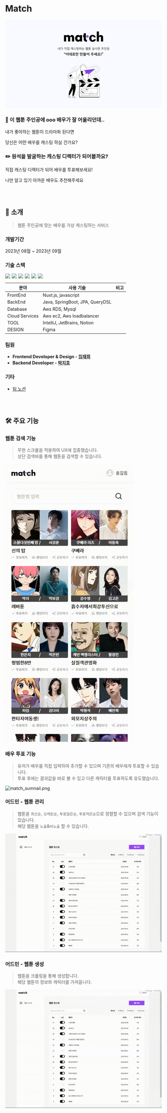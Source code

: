 # Match

![match_sumnail.png](frontend/assets/image/match_sumnail.png)

### 💭 이 웹툰 주인공에 ooo 배우가 잘 어울리던데..

내가 좋아하는 웹툰이 드라마화 된다면

당신은 어떤 배우를 캐스팅 하실 건가요?

### ✏️ 원석을 발굴하는 캐스팅 디렉터가 되어볼까요?

직접 캐스팅 디렉터가 되어 배우를 투표해보세요!

나만 알고 있기 아까운 배우도 추천해주세요

<br>
<br>

## 📃 소개

> 웹툰 주인공에 맞는 배우를 가상 캐스팅하는 서비스

### 개발기간

2023년 08월 ~ 2023년 09월

### 기술 스택

<div style="display: flex; gap: 5px;">
    <img src="https://img.shields.io/badge/Nuxt-00DC82?style=flat&logo=Nuxt.js&logoColor=white"/>
    <img src="https://img.shields.io/badge/springboot-6DB33F?style=flat&logo=springboot&logoColor=white"/>
    <img src="https://img.shields.io/badge/JavaScript-F7DF1E?style=flat&logo=JavaScript&logoColor=white"/>
    <img src="https://img.shields.io/badge/Docker-2496ED?style=flat&logo=Docker&logoColor=white"/>
    <img src="https://img.shields.io/badge/NGINX-009639?style=flat&logo=NGINX&logoColor=white"/>
    <img src="https://img.shields.io/badge/githubactions-2088FF?style=flat&logo=githubactions&logoColor=white"/>
</div>

| 분야           | 사용 기술                           | 비고 |
| -------------- |---------------------------------| ---- |
| FrontEnd       | Nuxt.js, javascript             |
| BackEnd        | Java, SpringBoot, JPA, QueryDSL |
| Database       | Aws RDS, Mysql                  |
| Cloud Services | Aws ec2, Aws loadbalancer       |
| TOOL           | IntelliJ, JetBrains, Notion     |
| DESIGN         | Figma                           |

### 팀원

- **Frontend Developer & Design - [임재희](https://github.com/limjaehee)**
- **Backend Developer - [박지호](https://github.com/Binjiho)**

### 기타

- [팀 노션](https://www.notion.so/a4f860882cc146698d15c5751a4a4978?v=6658d070136b4066bd3f4febaf624ab1&pvs=4)

<br>
<br>

## 🛠️ 주요 기능

### 웹툰 검색 기능

> 무한 스크롤을 적용하여 UX에 집중했습니다.<br>
> 상단 검색바를 통해 웹툰을 검색할 수 있습니다.

![match_sumnail.png](frontend/assets/image/webtoon_main.gif)

### 배우 투표 기능

> 유저가 배우를 직접 입력하여 추가할 수 있으며 기존의 배우에게 투표할 수 있습니다.<br>
> 투표 후에는 결과값을 바로 볼 수 있고 다른 캐릭터를 투표하도록 유도했습니다.

![match_sumnail.png](frontend/assets/image/webtoon_vote.gif)

### 어드민 - 웹툰 관리

> 웹툰을 `최신순`, `오래된순`, `투표많은순`, `투표적은순`으로 정렬할 수 있으며 검색 기능이 있습니다.<br>
> 해당 웹툰을 `노출`&`비노출` 할 수 있습니다.

![match_sumnail.png](frontend/assets/image/admin_webtoon_main.gif)

### 어드민 - 웹툰 생성

> 웹툰을 크롤링을 통해 생성합니다. <br>
> 해당 웹툰의 정보와 캐릭터를 가져옵니다.

![match_sumnail.png](frontend/assets/image/admin_webtoon_create.gif)
